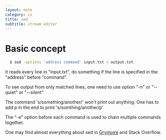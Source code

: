 ```yaml
---
layout: note
category: cs
title: sed
subtitle: stream editor
---
```


Basic concept
=============
```bash
  $ sed -options 'address command' input.txt > output.txt
```
It reads every line in "input.txt", do something if the line is specified in
the "address" before "command".

To see output from only matched lines, one need to use option "-n" or
"--quiet" or "--silent"

The command 's/something/another/' won't print out anything. One has to add p
in the end to print 's/somthing/another/p'

The "-e" option before each command is used to chain multiple commands
together.

One may find almost everything about sed in [Grymoire][grymoire] and
Stack Overflow.

[grymoire]: http://www.grymoire.com/unix/Sed.html
